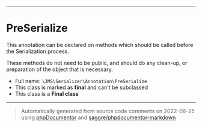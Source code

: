 ***

# PreSerialize

This annotation can be declared on methods which should be called before the Serialization process.

These methods do not need to be public, and should do any clean-up, or preparation of the object that is necessary.

* Full name: `\JMS\Serializer\Annotation\PreSerialize`
* This class is marked as **final** and can't be subclassed
* This class is a **Final class**

***
> Automatically generated from source code comments on 2022-06-25 using [phpDocumentor](http://www.phpdoc.org/) and [saggre/phpdocumentor-markdown](https://github.com/Saggre/phpDocumentor-markdown)

